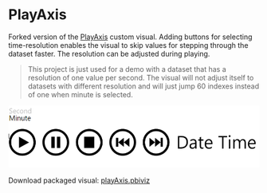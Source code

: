 # PlayAxis

Forked version of the [PlayAxis](https://github.com/mprozil/PlayAxis) custom visual. Adding buttons for selecting time-resolution enables the visual to skip values for stepping through the dataset faster. The resolution can be adjusted during playing.

>This project is just used for a demo with a dataset that has a resolution of one value per second. The visual will not adjust itself to datasets with different resolution and will just jump 60 indexes instead of one when minute is selected.



![](assets/screenshot.PNG)


Download packaged visual: [playAxis.pbiviz](https://github.com/KristofferBerge/PlayAxis/raw/master/dist/playAxis.pbiviz)